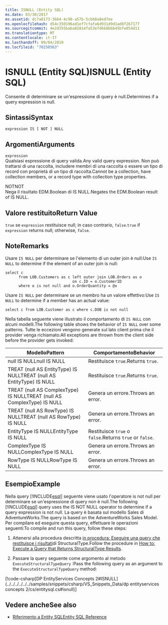 ```yaml
---
title: ISNULL (Entity SQL)
ms.date: 03/30/2017
ms.assetid: dc7a0173-3664-4c90-a57b-5cbb0a8ed7ee
ms.openlocfilehash: d54c350196ad1ef7cfafa6d931d9d1ad8f267177
ms.sourcegitcommit: 4e2d355baba82814fa53efd6b8bbb45bfe054d11
ms.translationtype: MT
ms.contentlocale: it-IT
ms.lasthandoff: 09/04/2019
ms.locfileid: "70250563"
---
```

# <a name="isnull-entity-sql"></a><span data-ttu-id="cf801-102">ISNULL (Entity SQL)</span><span class="sxs-lookup"><span data-stu-id="cf801-102">ISNULL (Entity SQL)</span></span>
<span data-ttu-id="cf801-103">Consente di determinare se un'espressione di query è null.</span><span class="sxs-lookup"><span data-stu-id="cf801-103">Determines if a query expression is null.</span></span>  
  
## <a name="syntax"></a><span data-ttu-id="cf801-104">Sintassi</span><span class="sxs-lookup"><span data-stu-id="cf801-104">Syntax</span></span>  
  
```  
expression IS [ NOT ] NULL  
```  
  
## <a name="arguments"></a><span data-ttu-id="cf801-105">Argomenti</span><span class="sxs-lookup"><span data-stu-id="cf801-105">Arguments</span></span>  
 `expression`  
 <span data-ttu-id="cf801-106">Qualsiasi espressione di query valida.</span><span class="sxs-lookup"><span data-stu-id="cf801-106">Any valid query expression.</span></span> <span data-ttu-id="cf801-107">Non può trattarsi di una raccolta, includere membri di una raccolta o essere un tipo di record con proprietà di un tipo di raccolta.</span><span class="sxs-lookup"><span data-stu-id="cf801-107">Cannot be a collection, have collection members, or a record type with collection type properties.</span></span>  
  
 <span data-ttu-id="cf801-108">NOT</span><span class="sxs-lookup"><span data-stu-id="cf801-108">NOT</span></span>  
 <span data-ttu-id="cf801-109">Nega il risultato EDM.Boolean di IS NULL.</span><span class="sxs-lookup"><span data-stu-id="cf801-109">Negates the EDM.Boolean result of IS NULL.</span></span>  
  
## <a name="return-value"></a><span data-ttu-id="cf801-110">Valore restituito</span><span class="sxs-lookup"><span data-stu-id="cf801-110">Return Value</span></span>  
 <span data-ttu-id="cf801-111">`true` se `expression` restituisce null; in caso contrario, `false`.</span><span class="sxs-lookup"><span data-stu-id="cf801-111">`true` if `expression` returns null; otherwise, `false`.</span></span>  
  
## <a name="remarks"></a><span data-ttu-id="cf801-112">Note</span><span class="sxs-lookup"><span data-stu-id="cf801-112">Remarks</span></span>  
 <span data-ttu-id="cf801-113">Usare `IS NULL` per determinare se l'elemento di un outer join è null:</span><span class="sxs-lookup"><span data-stu-id="cf801-113">Use `IS NULL` to determine if the element of an outer join is null:</span></span>  
  
```  
select c   
      from LOB.Customers as c left outer join LOB.Orders as o   
                              on c.ID = o.CustomerID    
      where o is not null and o.OrderQuantity = @x  
```  
  
 <span data-ttu-id="cf801-114">Usare `IS NULL` per determinare se un membro ha un valore effettivo:</span><span class="sxs-lookup"><span data-stu-id="cf801-114">Use `IS NULL` to determine if a member has an actual value:</span></span>  
  
```  
select c from LOB.Customer as c where c.DOB is not null  
```  
  
 <span data-ttu-id="cf801-115">Nella tabella seguente viene illustrato il comportamento di `IS NULL` con alcuni modelli.</span><span class="sxs-lookup"><span data-stu-id="cf801-115">The following table shows the behavior of `IS NULL` over some patterns.</span></span> <span data-ttu-id="cf801-116">Tutte le eccezioni vengono generate sul lato client prima che il provider venga richiamato:</span><span class="sxs-lookup"><span data-stu-id="cf801-116">All exceptions are thrown from the client side before the provider gets invoked:</span></span>  
  
|<span data-ttu-id="cf801-117">Modello</span><span class="sxs-lookup"><span data-stu-id="cf801-117">Pattern</span></span>|<span data-ttu-id="cf801-118">Comportamento</span><span class="sxs-lookup"><span data-stu-id="cf801-118">Behavior</span></span>|  
|-------------|--------------|  
|<span data-ttu-id="cf801-119">null IS NULL</span><span class="sxs-lookup"><span data-stu-id="cf801-119">null IS NULL</span></span>|<span data-ttu-id="cf801-120">Restituisce `true`.</span><span class="sxs-lookup"><span data-stu-id="cf801-120">Returns `true`.</span></span>|  
|<span data-ttu-id="cf801-121">TREAT (null AS EntityType) IS NULL</span><span class="sxs-lookup"><span data-stu-id="cf801-121">TREAT (null AS EntityType) IS NULL</span></span>|<span data-ttu-id="cf801-122">Restituisce `true`.</span><span class="sxs-lookup"><span data-stu-id="cf801-122">Returns `true`.</span></span>|  
|<span data-ttu-id="cf801-123">TREAT (null AS ComplexType) IS NULL</span><span class="sxs-lookup"><span data-stu-id="cf801-123">TREAT (null AS ComplexType) IS NULL</span></span>|<span data-ttu-id="cf801-124">Genera un errore.</span><span class="sxs-lookup"><span data-stu-id="cf801-124">Throws an error.</span></span>|  
|<span data-ttu-id="cf801-125">TREAT (null AS RowType) IS NULL</span><span class="sxs-lookup"><span data-stu-id="cf801-125">TREAT (null AS RowType) IS NULL</span></span>|<span data-ttu-id="cf801-126">Genera un errore.</span><span class="sxs-lookup"><span data-stu-id="cf801-126">Throws an error.</span></span>|  
|<span data-ttu-id="cf801-127">EntityType IS NULL</span><span class="sxs-lookup"><span data-stu-id="cf801-127">EntityType IS NULL</span></span>|<span data-ttu-id="cf801-128">Restituisce `true` o `false`.</span><span class="sxs-lookup"><span data-stu-id="cf801-128">Returns `true` or `false`.</span></span>|  
|<span data-ttu-id="cf801-129">ComplexType IS NULL</span><span class="sxs-lookup"><span data-stu-id="cf801-129">ComplexType IS NULL</span></span>|<span data-ttu-id="cf801-130">Genera un errore.</span><span class="sxs-lookup"><span data-stu-id="cf801-130">Throws an error.</span></span>|  
|<span data-ttu-id="cf801-131">RowType IS NULL</span><span class="sxs-lookup"><span data-stu-id="cf801-131">RowType IS NULL</span></span>|<span data-ttu-id="cf801-132">Genera un errore.</span><span class="sxs-lookup"><span data-stu-id="cf801-132">Throws an error.</span></span>|  
  
## <a name="example"></a><span data-ttu-id="cf801-133">Esempio</span><span class="sxs-lookup"><span data-stu-id="cf801-133">Example</span></span>  
 <span data-ttu-id="cf801-134">Nella query [!INCLUDE[esql](../../../../../../includes/esql-md.md)] seguente viene usato l'operatore is not null per determinare se un'espressione di query non è null.</span><span class="sxs-lookup"><span data-stu-id="cf801-134">The following [!INCLUDE[esql](../../../../../../includes/esql-md.md)] query uses the IS NOT NULL operator to determine if a query expression is not null.</span></span> <span data-ttu-id="cf801-135">La query è basata sul modello Sales di AdventureWorks.</span><span class="sxs-lookup"><span data-stu-id="cf801-135">The query is based on the AdventureWorks Sales Model.</span></span> <span data-ttu-id="cf801-136">Per compilare ed eseguire questa query, effettuare le operazioni seguenti:</span><span class="sxs-lookup"><span data-stu-id="cf801-136">To compile and run this query, follow these steps:</span></span>  
  
1. <span data-ttu-id="cf801-137">Attenersi alla procedura descritta [in procedura: Eseguire una query che restituisce i risultati](../how-to-execute-a-query-that-returns-structuraltype-results.md)di StructuralType.</span><span class="sxs-lookup"><span data-stu-id="cf801-137">Follow the procedure in [How to: Execute a Query that Returns StructuralType Results](../how-to-execute-a-query-that-returns-structuraltype-results.md).</span></span>  
  
2. <span data-ttu-id="cf801-138">Passare la query seguente come argomento al metodo `ExecuteStructuralTypeQuery` :</span><span class="sxs-lookup"><span data-stu-id="cf801-138">Pass the following query as an argument to the `ExecuteStructuralTypeQuery` method:</span></span>  
  
 [!code-csharp[DP EntityServices Concepts 2#ISNULL](../../../../../../samples/snippets/csharp/VS_Snippets_Data/dp entityservices concepts 2/cs/entitysql.cs#isnull)]  
  
## <a name="see-also"></a><span data-ttu-id="cf801-139">Vedere anche</span><span class="sxs-lookup"><span data-stu-id="cf801-139">See also</span></span>

- [<span data-ttu-id="cf801-140">Riferimento a Entity SQL</span><span class="sxs-lookup"><span data-stu-id="cf801-140">Entity SQL Reference</span></span>](entity-sql-reference.md)
